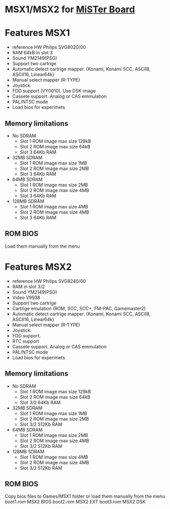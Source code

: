# MSX1/MSX2 for [MiSTer Board](https://github.com/MiSTer-devel/Main_MiSTer/wiki)

# Features MSX1
- reference HW Philips SVG8020/00
- RAM 64kB in slot 3
- Sound YM2149(PSG)
- Support two cartrige
- Automatic detect cartrige mapper. (Konami, Konami SCC, ASCII8, ASCII16, Linear64k) 
- Manual select mapper (R-TYPE)
- Joystick.
- FDD support (VY0010). Use DSK image
- Cassete support. Analog or CAS emmulation
- PAL/NTSC mode
- Load bios for experimets

## Memory limitations
- No SDRAM 
  - Slot 1 ROM image max size 128kB
  - Slot 2 ROM image max size  64kB
  - Slot 3 64Kb RAM
- 32MB SDRAM
  - Slot 1 ROM image max size 1MB
  - Slot 2 ROM image max size 2MB
  - Slot 3 64Kb RAM
- 64MB SDRAM
  - Slot 1 ROM image max size 2MB
  - Slot 2 ROM image max size 4MB
  - Slot 3 64Kb RAM
- 128MB SDRAM
  - Slot 1 ROM image max size 4MB
  - Slot 2 ROM image max size 4MB
  - Slot 3 64Kb RAM

## ROM BIOS
Load them manually from the menu

# Features MSX2
- reference HW Philips SVG8240/00
- RAM in slot 3/2
- Sound YM2149(PSG)
- Video V9938
- Support two cartrige
- Cartrige emulation (ROM, SCC, SCC+, FM-PAC, Gamemaster2)
- Automatic detect cartrige mapper. (Konami, Konami SCC, ASCII8, ASCII16, Linear64k) 
- Manual select mapper (R-TYPE)
- Joystick.
- FDD support.
- RTC support
- Cassete support. Analog or CAS emmulation
- PAL/NTSC mode
- Load bios for experimets

## Memory limitations
- No SDRAM 
  - Slot 1 ROM image max size 128kB
  - Slot 2 ROM image max size  64kB
  - Slot 3/2 64Kb RAM
- 32MB SDRAM
  - Slot 1 ROM image max size 1MB
  - Slot 2 ROM image max size 2MB
  - Slot 3/2 512Kb RAM
- 64MB SDRAM
  - Slot 1 ROM image max size 2MB
  - Slot 2 ROM image max size 4MB
  - Slot 3/2 512Kb RAM
- 128MB SDRAM
  - Slot 1 ROM image max size 4MB
  - Slot 2 ROM image max size 4MB
  - Slot 3/2 512Kb RAM

## ROM BIOS
Copy bios files to Games/MSX1 folder or load them manually from the menu
boot1.rom MSX2 BIOS 
boot2.rom MSX2 EXT
boot3.rom MSX2 DSK
